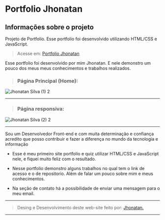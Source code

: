 # Portfolio Jhonatan

## Informações sobre o projeto

Projeto de Portfolio.
Esse portfolio foi desenvolvido utilizando HTML/CSS e JavaScript.

> Acesse em: [Portfolio Jhonatan](https://projeto-palpitafacil.vercel.app/ "Portfolio Jhonatan")

Esse portfolio foi desenvolvido por mim Jhonatan. E nele demonstro um pouco dos meus meus conhecimentos e trabalhos realizados.

> ### Página Principal (Home):

![Jhonatan Silva (1) 2](https://github.com/Jhonatan-777/portfolio-jhonatan/assets/155544904/578ad6b7-5f9e-4d1e-bf59-28fbb05cc596)

---

> ### Página responsiva:

![Jhonatan Silva (2) 2](https://github.com/Jhonatan-777/portfolio-jhonatan/assets/155544904/cacff336-fea4-43e2-bb2b-ae0bed3371e7)

---



Sou um Desenvolvedor Front-end e com muita determinação e confiança acredito que posso contribuir e fazer a diferença no mundo da tecnologia e informação

- Esse é meu primeiro site portfolio e quiz utilizar HTML/CSS e JavaScript nele, e fiquei muito feliz com o resultado.

- Nesse portfolio demonstro alguns trabalhos no qual tem o link de acesso e o de repositorio. Além de falar um pouco sobre mim e meus conhecimentos.

- Na seção de contato há a possibilidade de enviar uma mensagem para o meu email. 

---

> Desing e Desenvolvimento deste web-site feito por: [Jhonatan.](https://github.com/Jhonatan-777/ "Github Jhonatan Silva")

---
